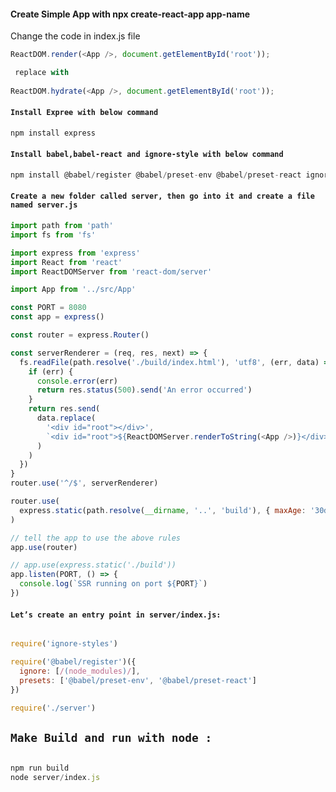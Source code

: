 
#### Create Simple App with npx create-react-app app-name

Change the code in index.js file 

```javascript
ReactDOM.render(<App />, document.getElementById('root'));

 replace with 
 
ReactDOM.hydrate(<App />, document.getElementById('root'));


```

#### `Install Expree with below command `


```javascript
npm install express
```

#### `Install babel,babel-react and ignore-style with below command `


```javascript
npm install @babel/register @babel/preset-env @babel/preset-react ignore-styles

```


#### `Create a new folder called server, then go into it and create a file named server.js `


```javascript
import path from 'path'
import fs from 'fs'

import express from 'express'
import React from 'react'
import ReactDOMServer from 'react-dom/server'

import App from '../src/App'

const PORT = 8080
const app = express()

const router = express.Router()

const serverRenderer = (req, res, next) => {
  fs.readFile(path.resolve('./build/index.html'), 'utf8', (err, data) => {
    if (err) {
      console.error(err)
      return res.status(500).send('An error occurred')
    }
    return res.send(
      data.replace(
        '<div id="root"></div>',
        `<div id="root">${ReactDOMServer.renderToString(<App />)}</div>`
      )
    )
  })
}
router.use('^/$', serverRenderer)

router.use(
  express.static(path.resolve(__dirname, '..', 'build'), { maxAge: '30d' })
)

// tell the app to use the above rules
app.use(router)

// app.use(express.static('./build'))
app.listen(PORT, () => {
  console.log(`SSR running on port ${PORT}`)
})

```

#### `Let’s create an entry point in server/index.js:`

```javascript

require('ignore-styles')

require('@babel/register')({
  ignore: [/(node_modules)/],
  presets: ['@babel/preset-env', '@babel/preset-react']
})

require('./server')

```

## `Make Build and run with node :`


```javascript 

npm run build
node server/index.js


```